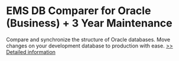 # EMS DB Comparer for Oracle (Business) + 3 Year Maintenance
Compare and synchronize the structure of Oracle databases. Move changes on your development database to production with ease.
[>> Detailed information](https://secure.shareit.com/shareit/product.html?productid=300168169&affiliateid=200057808)